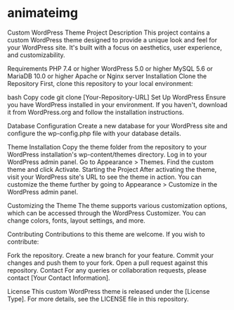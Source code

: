 # animateimg


Custom WordPress Theme Project
Description
This project contains a custom WordPress theme designed to provide a unique look and feel for your WordPress site. It's built with a focus on aesthetics, user experience, and customizability.

Requirements
PHP 7.4 or higher
WordPress 5.0 or higher
MySQL 5.6 or MariaDB 10.0 or higher
Apache or Nginx server
Installation
Clone the Repository
First, clone this repository to your local environment:

bash
Copy code
git clone [Your-Repository-URL]
Set Up WordPress
Ensure you have WordPress installed in your environment. If you haven't, download it from WordPress.org and follow the installation instructions.

Database Configuration
Create a new database for your WordPress site and configure the wp-config.php file with your database details.

Theme Installation
Copy the theme folder from the repository to your WordPress installation's wp-content/themes directory.
Log in to your WordPress admin panel.
Go to Appearance > Themes.
Find the custom theme and click Activate.
Starting the Project
After activating the theme, visit your WordPress site's URL to see the theme in action. You can customize the theme further by going to Appearance > Customize in the WordPress admin panel.

Customizing the Theme
The theme supports various customization options, which can be accessed through the WordPress Customizer. You can change colors, fonts, layout settings, and more.

Contributing
Contributions to this theme are welcome. If you wish to contribute:

Fork the repository.
Create a new branch for your feature.
Commit your changes and push them to your fork.
Open a pull request against this repository.
Contact
For any queries or collaboration requests, please contact [Your Contact Information].

License
This custom WordPress theme is released under the [License Type]. For more details, see the LICENSE file in this repository.







